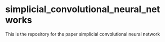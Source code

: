 # simplicial_convolutional_neural_networks
This is the repository for the paper simplicial convolutional neural network 
